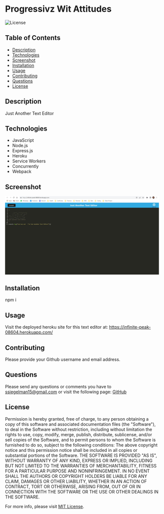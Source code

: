 # Progressivz Wit Attitudes

![License](https://img.shields.io/badge/License-MIT-yellow.svg)

## Table of Contents

- [Description](#description)
- [Technologies](#technologies)
- [Screenshot](#screenshot)
- [Installation](#installation)
- [Usage](#usage)
- [Contributing](#contributing)
- [Questions](#questions)
- [License](#license)

## Description

Just Another Text Editor

## Technologies

- JavaScript
- Node.js
- Express.js
- Heroku
- Service Workers
- Concurrently
- Webpack

## Screenshot

![Screenshot of Deployed Site](./assets/Screenshot.JPG)

## Installation

npm i

## Usage

Visit the deployed heroku site for this text editor at: https://infinite-peak-08604.herokuapp.com/

## Contributing

Please provide your Github username and email address.

## Questions

Please send any questions or comments you have to ssiegelman15@gmail.com or visit the following page: [GitHub](https://github.com/ssiegelman15)

## License

Permission is hereby granted, free of charge, to any person obtaining a copy of this software and associated documentation files (the "Software"), to deal in the Software without restriction, including without limitation the rights to use, copy, modify, merge, publish, distribute, sublicense, and/or sell copies of the Software, and to permit persons to whom the Software is furnished to do so, subject to the following conditions:
The above copyright notice and this permission notice shall be included in all copies or substantial portions of the Software.
THE SOFTWARE IS PROVIDED "AS IS", WITHOUT WARRANTY OF ANY KIND, EXPRESS OR IMPLIED, INCLUDING BUT NOT LIMITED TO THE WARRANTIES OF MERCHANTABILITY, FITNESS FOR A PARTICULAR PURPOSE AND NONINFRINGEMENT.
IN NO EVENT SHALL THE AUTHORS OR COPYRIGHT HOLDERS BE LIABLE FOR ANY CLAIM, DAMAGES OR OTHER LIABILITY, WHETHER IN AN ACTION OF CONTRACT, TORT OR OTHERWISE, ARISING FROM, OUT OF OR IN CONNECTION WITH THE SOFTWARE OR THE USE OR OTHER DEALINGS IN THE SOFTWARE.

For more info, please visit [MIT License](https://choosealicense.com/licenses/mit/).
